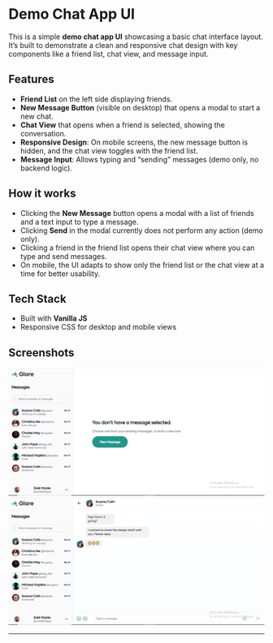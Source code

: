 # Demo Chat App UI

This is a simple **demo chat app UI** showcasing a basic chat interface layout. It’s built to demonstrate a clean and responsive chat design with key components like a friend list, chat view, and message input.

## Features

- **Friend List** on the left side displaying friends.
- **New Message Button** (visible on desktop) that opens a modal to start a new chat.
- **Chat View** that opens when a friend is selected, showing the conversation.
- **Responsive Design**: On mobile screens, the new message button is hidden, and the chat view toggles with the friend list.
- **Message Input**: Allows typing and “sending” messages (demo only, no backend logic).

## How it works

- Clicking the **New Message** button opens a modal with a list of friends and a text input to type a message.
- Clicking **Send** in the modal currently does not perform any action (demo only).
- Clicking a friend in the friend list opens their chat view where you can type and send messages.
- On mobile, the UI adapts to show only the friend list or the chat view at a time for better usability.

## Tech Stack

- Built with **Vanilla JS** 
- Responsive CSS for desktop and mobile views

## Screenshots

![Friend List Screen](./img/chat-1.png)
![Chat View Screen](./img/chat-2.png)


---
